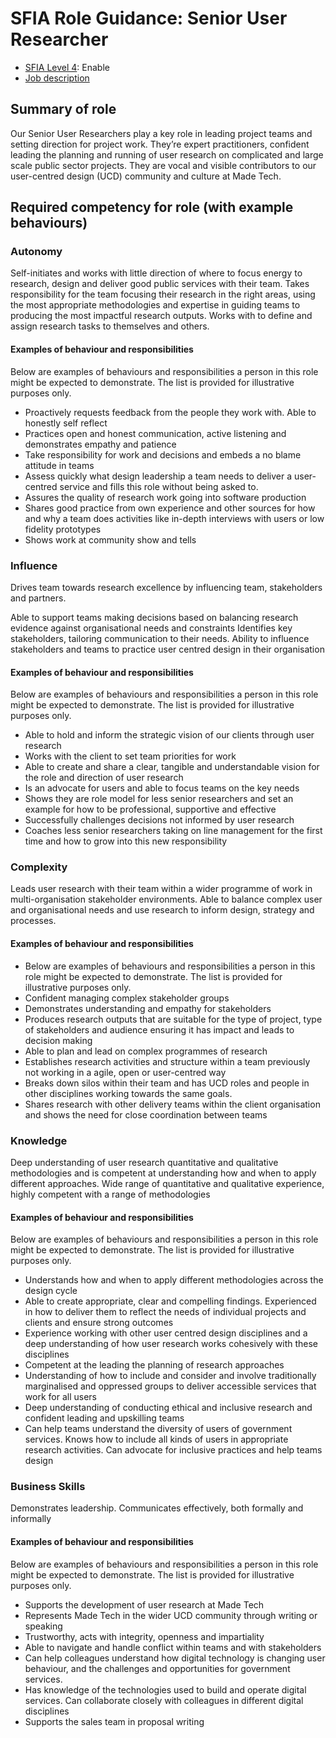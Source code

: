 # SFIA Role Guidance: Senior User Researcher

- [SFIA Level 4](https://sfia-online.org/en/sfia-7/responsibilities/level-4): Enable
- [Job description](../senior_user_researcher.md)

## Summary of role

Our Senior User Researchers play a key role in leading project teams and setting direction for project work. They’re expert practitioners, confident leading the planning and running of user research on complicated and large scale public sector projects. They are vocal and visible contributors to our user-centred design (UCD) community and culture at Made Tech.

## Required competency for role (with example behaviours)

### Autonomy

Self-initiates and works with little direction of where to focus energy to research, design and deliver good public services with their team. Takes responsibility for the team focusing their research in the right areas, using the most appropriate methodologies and expertise in guiding teams to producing the most impactful research outputs. Works with to define and assign research tasks to themselves and others.

#### Examples of behaviour and responsibilities

Below are examples of behaviours and responsibilities a person in this role might be expected to demonstrate. The list is provided for illustrative purposes only.

- Proactively requests feedback from the people they work with. Able to honestly self reflect
- Practices open and honest communication, active listening and demonstrates empathy and patience
- Take responsibility for work and decisions and embeds a no blame attitude in teams
- Assess quickly what design leadership a team needs to deliver a user-centred service and fills this role without being asked to.
- Assures the quality of research work going into software production
- Shares good practice from own experience and other sources for how and why a team does activities like in-depth interviews with users or low fidelity prototypes
- Shows work at community show and tells

### Influence

Drives team towards research excellence by influencing team, stakeholders and partners.

Able to support teams making decisions based on balancing research evidence against organisational needs and constraints
Identifies key stakeholders, tailoring communication to their needs. Ability to influence stakeholders and teams to practice user centred design in their organisation

#### Examples of behaviour and responsibilities

Below are examples of behaviours and responsibilities a person in this role might be expected to demonstrate. The list is provided for illustrative purposes only.

- Able to hold and inform the strategic vision of our clients through user research
- Works with the client to set team priorities for work
- Able to create and share a clear, tangible and understandable vision for the role and direction of user research
- Is an advocate for users and able to focus teams on the key needs
- Shows they are role model for less senior researchers and set an example for how to be professional, supportive and effective
- Successfully challenges decisions not informed by user research
- Coaches less senior researchers taking on line management for the first time and how to grow into this new responsibility

### Complexity

Leads user research with their team within a wider programme of work in multi-organisation stakeholder environments. Able to balance complex user and organisational needs and use research to inform design, strategy and processes.

#### Examples of behaviour and responsibilities

- Below are examples of behaviours and responsibilities a person in this role might be expected to demonstrate. The list is provided for illustrative purposes only.
- Confident managing complex stakeholder groups
- Demonstrates understanding and empathy for stakeholders
- Produces research outputs that are suitable for the type of project, type of stakeholders and audience ensuring it has impact and leads to decision making
- Able to plan and lead on complex programmes of research
- Establishes research activities and structure within a team previously not working in a agile, open or user-centred way
- Breaks down silos within their team and has UCD roles and people in other disciplines working towards the same goals.
- Shares research with other delivery teams within the client organisation and shows the need for close coordination between teams

### Knowledge

Deep understanding of user research quantitative and qualitative methodologies and is competent at understanding how and when to apply different approaches.
Wide range of quantitative and qualitative experience, highly competent with a range of methodologies

#### Examples of behaviour and responsibilities

Below are examples of behaviours and responsibilities a person in this role might be expected to demonstrate. The list is provided for illustrative purposes only.

- Understands how and when to apply different methodologies across the design cycle
- Able to create appropriate, clear and compelling findings. Experienced in how to deliver them to reflect the needs of individual projects and clients and ensure strong outcomes
- Experience working with other user centred design disciplines and a deep understanding of how user research works cohesively with these disciplines
- Competent at the leading the planning of research approaches
- Understanding of how to include and consider and involve traditionally marginalised and oppressed groups to deliver accessible services that work for all users
- Deep understanding of conducting ethical and inclusive research and confident leading and upskilling teams
- Can help teams understand the diversity of users of government services. Knows how to include all kinds of users in appropriate research activities. Can advocate for inclusive practices and help teams design

### Business Skills

Demonstrates leadership. Communicates effectively, both formally and informally

#### Examples of behaviour and responsibilities

Below are examples of behaviours and responsibilities a person in this role might be expected to demonstrate. The list is provided for illustrative purposes only.

- Supports the development of user research at Made Tech
- Represents Made Tech in the wider UCD community through writing or speaking
- Trustworthy, acts with integrity, openness and impartiality
- Able to navigate and handle conflict within teams and with stakeholders
- Can help colleagues understand how digital technology is changing user behaviour, and the challenges and opportunities for government services.
- Has knowledge of the technologies used to build and operate digital services. Can collaborate closely with colleagues in different digital disciplines
- Supports the sales team in proposal writing
